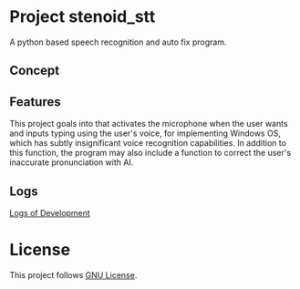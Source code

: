 # Project stenoid_stt
A python based speech recognition and auto fix program.

## Concept
## Features
This project goals into that activates the microphone when the user wants and inputs typing using the user's voice, for implementing Windows OS, which has subtly insignificant voice recognition capabilities. In addition to this function, the program may also include a function to correct the user's inaccurate pronunciation with AI.
## Logs
[Logs of Development](https://sun-moonflower-1cc.notion.site/SW-320bec5e39f24f4ea594fa3247411583)

# License
This project follows [GNU License](https://www.gnu.org/licenses/gpl-3.0.html). 
